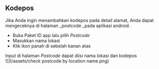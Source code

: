 ## Kodepos

Jika Anda ingin menambahkan kodepos pada detail alamat, Anda dapat mengeceknya di halaman _postcode _pada aplikasi android.

* Buka Paket ID app lalu pilih _Postcode_
* Masukkan nama lokasi
* Klik ikon panah di sebelah kanan atas

Input di halaman _Postcode_ dapat diisi nama lokasi dan kodepos  
![](/assets/check postcode by location name.png)

